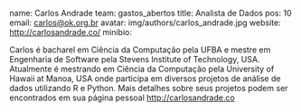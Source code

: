 name: Carlos Andrade
team: gastos_abertos
title: Analista de Dados
pos: 10
email: carlos@ok.org.br
avatar: img/authors/carlos_andrade.jpg
website: http://carlosandrade.co/
minibio:

Carlos é bacharel em Ciência da Computação pela UFBA e mestre em Engenharia de Software pela Stevens Institute of Technology, USA. Atualmente é mestrando em Ciência da Computação pela University of Hawaii at Manoa, USA onde participa em diversos projetos de análise de dados utilizando R e Python. Mais detalhes sobre seus projetos podem ser encontrados em sua página pessoal http://carlosandrade.co
